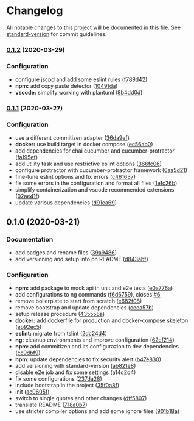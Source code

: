 # Changelog

All notable changes to this project will be documented in this file. See [standard-version](https://github.com/conventional-changelog/standard-version) for commit guidelines.

### [0.1.2](https://github.com/GruppOne/stalker-web-app/compare/v0.1.1...v0.1.2) (2020-03-29)


### Configuration

* configure jscpd and add some eslint rules ([f789d42](https://github.com/GruppOne/stalker-web-app/commit/f789d42c7e8b7534ed2a2b0076584f991ba47904))
* **npm:** add copy paste detector ([10491da](https://github.com/GruppOne/stalker-web-app/commit/10491da94b19b60123c229e6660712ff5cebaa5f))
* **vscode:** simplify working with plantuml ([8b4dd0d](https://github.com/GruppOne/stalker-web-app/commit/8b4dd0d89792eb59fbfcf35fb77672771b91ca6d))

### [0.1.1](https://github.com/GruppOne/stalker-web-app/compare/v0.1.0...v0.1.1) (2020-03-27)


### Configuration

* use a different commitizen adapter ([36da9ef](https://github.com/GruppOne/stalker-web-app/commit/36da9ef4541d8cb7cc192086170f51873e8eb666))
* **docker:** use build target in docker compose ([ec56ab0](https://github.com/GruppOne/stalker-web-app/commit/ec56ab0026df2adc4a942df9599e5cf48fee647d))
* add dependencies for chai cucumber and cucumber-protractor ([fa195ef](https://github.com/GruppOne/stalker-web-app/commit/fa195ef694306f3293895e38a6c9f19c03341ddd))
* add utility task and use restrictive eslint options ([366fc06](https://github.com/GruppOne/stalker-web-app/commit/366fc061bed9c3a1c461c7febf7f798f8ca42ebc))
* configure protractor with cucumber-protractor framework ([6aa5d21](https://github.com/GruppOne/stalker-web-app/commit/6aa5d21bac2a1ae884a1f9761822b4b9488fb036))
* fine-tune eslint options and fix errors ([c461637](https://github.com/GruppOne/stalker-web-app/commit/c461637abbd53ee5d99d6daba18ed69a0364b4fe))
* fix some errors in the configuration and format all files ([1e1c26b](https://github.com/GruppOne/stalker-web-app/commit/1e1c26bfe00dfa60731d22ff6e7dc87e8f68646f))
* simplify containerization and vscode recommended extensions ([02ae41f](https://github.com/GruppOne/stalker-web-app/commit/02ae41f3fb44eaf412a3a788fd63b46082d239b9))
* update various dependencies ([d91ea69](https://github.com/GruppOne/stalker-web-app/commit/d91ea692db8305d9fe7185a276eae5fae123dcc9))

## 0.1.0 (2020-03-21)


### Documentation

* add badges and rename files ([39a9486](https://github.com/GruppOne/stalker-web-app/commit/39a948601d1091a655cc493a8d0908aae1c82b84))
* add versioning and setup info on README ([d843abf](https://github.com/GruppOne/stalker-web-app/commit/d843abf9337fa1e331b5fd4c1e5fb035a1950f31))


### Configuration

* **npm:** add package to mock api in unit and e2e tests ([e0a776a](https://github.com/GruppOne/stalker-web-app/commit/e0a776a09680c5ed8e6d8d804234276b7d94f56d))
* add configurations to ng commands ([f6d6759](https://github.com/GruppOne/stalker-web-app/commit/f6d6759d12fa9872ab54f84a85bb80ae4c8d023a)), closes [#6](https://github.com/GruppOne/stalker-web-app/issues/6)
* remove boilerplate to start from scratch ([e682f08](https://github.com/GruppOne/stalker-web-app/commit/e682f08764b5dd04ee59ce4bc46d3d4d5d130c2c))
* remove bootstrap and update dependencies ([ceea57b](https://github.com/GruppOne/stalker-web-app/commit/ceea57b17857ec00a95703c19fa25ef657f880eb))
* setup release procedure ([435558a](https://github.com/GruppOne/stalker-web-app/commit/435558a898ee72cf5c7ee8ceb7316b4c94824378))
* **docker:** add dockerfile for production and docker-compose skeleton ([eb92ec5](https://github.com/GruppOne/stalker-web-app/commit/eb92ec585a96870634b0a68e986bf2c113399a98))
* **eslint:** migrate from tslint ([2dc24d4](https://github.com/GruppOne/stalker-web-app/commit/2dc24d41926de9a6e4b0a8d599285b50e5c8be03))
* **ng:** cleanup environments and improve configuration ([62ef214](https://github.com/GruppOne/stalker-web-app/commit/62ef21422ae011444b4a8f6a0754b213247755ad))
* **npm:** add commitizen and its configurazion to dev dependencies ([cc9dbf9](https://github.com/GruppOne/stalker-web-app/commit/cc9dbf9b773f7dbd815ceafc9a25bec1e2ce9fc3))
* **npm:** update dependencies to fix security alert ([b47e830](https://github.com/GruppOne/stalker-web-app/commit/b47e830772190db76a50664f458406da2f8c2ba2))
* add versioning with standard-version ([ab821e8](https://github.com/GruppOne/stalker-web-app/commit/ab821e8cbf5d5c0ed4e66b6cb1334cd1479dfdf8))
* disable e2e job and fix some settings ([a14d2d4](https://github.com/GruppOne/stalker-web-app/commit/a14d2d46e6eede43203e90cabd6ce51716c7f956))
* fix some configurations ([237da28](https://github.com/GruppOne/stalker-web-app/commit/237da28f8220c711d2de6bbd736e727d6ade274d))
* include bootstrap in the project ([35f0a8f](https://github.com/GruppOne/stalker-web-app/commit/35f0a8f08acdb990ae3668393dda7d9ecb424fdb))
* init ([ac0605f](https://github.com/GruppOne/stalker-web-app/commit/ac0605fc5635242a0d52f16188f2e95ad840fd1f))
* switch to single quotes and other changes ([dff5807](https://github.com/GruppOne/stalker-web-app/commit/dff580707dfaeaccfe2140aea71a90191676767d))
* translate README ([718a0b7](https://github.com/GruppOne/stalker-web-app/commit/718a0b7d51d1292b738f1489f1d6c6eea23431ee))
* use stricter compiler options and add some ignore files ([901b18a](https://github.com/GruppOne/stalker-web-app/commit/901b18a15fc3348fbeb9814494bcde46d1ea51d6))
